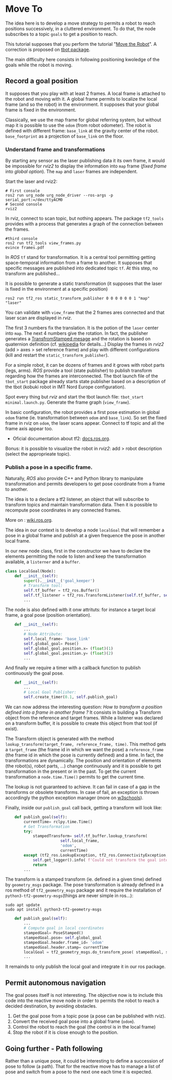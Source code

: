 # Move To

The idea here is to develop a move strategy to permits a robot to reach positions successively, in a cluttered environment.
To do that, the node subscribes to a topic `goals` to get a position to reach.

This tutorial supposes that you perform the tutorial "[Move the Robot](1.2-move.md)".
A correction is proposed on [tbot package](https://bitbucket.org/imt-mobisyst/mb6-tbot/src/master/tbot_pytools/tbot_pytools/reactive_move.py).

The main difficulty here consists in following positioning kwoledge of the goals while the robot is moving.

## Record a goal position

It supposes that you play with at least 2 frames.
A local frame is attached to the robot and moving with it.
A global frame permits to localize the local frame (and so the robot) in the environment.
It supposes that your global frame is fixed in the environment.

Classically, we use the map frame for global referring system, but without map it is possible to use the `odom` (from robot odometer).
The robot is defined with different frame: `base_link` at the gravity center of the robot. `base_footprint` as a projection of `base_link` on the floor.

### Understand frame and transformations

By starting any sensor as the laser publishing data it its own frame, it would be impossible for _rviz2_ to display the information into `map` frame (_fixed frame_ into _global option_).
The `map` and `laser` frames are independent.

Start the laser and rviz2:

```console
# First console
ros2 run urg_node urg_node_driver --ros-args -p serial_port:=/dev/ttyACM0
# Second console
rviz2
```

In rviz, connect to scan topic, but nothing appears.
The package `tf2_tools` provides with a process that generates a graph of the connection between the frames.

```console
#third console
ros2 run tf2_tools view_frames.py
evince frames.pdf
```

In _ROS_ `tf` stand for transformation.
It is a central tool permitting getting space-temporal information from a frame to another.
It supposes that specific messages are published into dedicated topic `tf`.
At this step, no transform are published...

It is possible to generate a static transformation (it supposes that the laser is fixed in the environment at a specific position)

```console
ros2 run tf2_ros static_transform_publisher 0 0 0 0 0 0 1 "map" "laser"
```

You can validate with `view_frame` that the 2 frames ares connected and that laser scan are displayed in _rviz_.

The first 3 numbers fix the translation. It is the potion of the `laser` center into `map`. The next 4 numbers give the rotation.
In fact, the publisher generates a [TransfromStamped mesage](https://docs.ros.org/en/jade/api/geometry_msgs/html/msg/TransformStamped.html) and the rotation is based on quaternion definition (cf. [wikipedia](https://en.wikipedia.org/wiki/Quaternions_and_spatial_rotation) for details...)
Display the frames in _rviz2_ (add > axes > set reference frame) and play with different configurations (kill and restart the `static_transform_publisher`).

For a simple robot, it can be dozens of frames and it grows with robot parts (legs, arms).
_ROS_ provide a tool (state publisher) to publish transform regarding how the frames are interconnected.
The tbot launch file of the `tbot_start` package already starts state publisher based on a description of the tbot (kobuki robot in IMT Nord Europe configuration).

Spot every thing but _rviz_ and
start the tbot launch file: `tbot_start minimal.launch.py`.
Generate the frame graph (`view_frame`).

In basic configuration, the robot provides a first pose estimation in global `odom` frame (ie. transformation between `odom` and `base_link`).
So set the fixed frame in rviz on `odom`, the laser scans appear.
Connect to tf topic and all the frame axis appear too.

- Oficial documentation about tf2: [docs.ros.org](https://docs.ros.org/en/iron/Tutorials/Intermediate/Tf2/Tf2-Main.html).

Bonus: it is possible to visualize the robot in _rviz2_: add > robot description (select the approprieate topic).

### Publish a pose in a specific frame.

Naturally, _ROS_ also provide C++ and Python library to manipulate transformation and permits developers to get pose coordinate from a frame to another.

The idea is to a declare a tf2 listener, an object that will subscribe to transform topics and maintain transformation data.
Then it is possible to recompute pose coordinates in any connected frames.

More on : [wiki.ros.org](http://wiki.ros.org/tf2/Tutorials/Writing%20a%20tf2%20listener%20%28Python%29).

The idea in our context is to develop a node `localGoal` that will remember a pose in a global frame and publish at a given frequence the pose in another local frame.

In our new node class, first in the constructor we have to declare the elements permitting the node to listen and keep the transformation available, a `listerner` and a `buffer`.

```python
class LocalGoal(Node):
    def __init__(self):
        super().__init__('goal_keeper')
        # Transform tool:
        self.tf_buffer = tf2_ros.Buffer()
        self.tf_listener = tf2_ros.TransformListener(self.tf_buffer, self)
        ...
```

The node is also defined with it onw attrituts: for instance a target local frame, a goal pose (position orientation).

```python
    def __init__(self):
        ...
        # Node Attribute:
        self.local_frame= 'base_link'
        self.global_goal= Pose()
        self.global_goal.position.x= (float)(1)
        self.global_goal.position.y= (float)(2)
        ...
```

And finally we require a timer with a callback function to publish continuously the goal pose.

```python
    def __init__(self):
        ...
        # Local Goal Publisher:
        self.create_timer(0.1, self.publish_goal)
```

We can now address the interesting question: _How to transform a position defined into a frame in another frame ?_
It consists in building a Transform object from the reference and target frames.
While a listener was declared on a transform buffer, it is possible to create this object from that tool (if exist).

The Transform object is generated with the method `lookup_transform(target_frame, reference_frame, time)`.
This method gets a `target_frame` (the frame id in which we want the pose) a `reference_frame` (the frame id in which the pose is currently defined) and a time.
In fact, the transformations are dynamically.
The position and orientation of elements (the robot(s), robot parts, ...)  change continuously and it is possible to get transformation in the present or in the past.
To get the current transformation a `node.time.Time()` permits to get the current time.

The lookup is not guaranteed to achieve.
It can fail in case of a gap in the transforms or obsolete transforms.
In case of fail, an exception is thrown accordingly the python exception manager (more on [w3schools](https://www.w3schools.com/python/python_try_except.asp)).

Finally, inside our `publish_goal` call back, getting a transform will look like:

```python
    def publish_goal(self):
        currentTime= rclpy.time.Time()
        # Get Transformation
        try:
            stampedTransform= self.tf_buffer.lookup_transform(
                        self.local_frame,
                        'odom',
                        currentTime)
        except (tf2_ros.LookupException, tf2_ros.ConnectivityException, tf2_ros.ExtrapolationException):TransformException as tex:
            self.get_logger().info( f'Could not transform the goal into {self.local_frame}: {tex}')
            return
        ...
```

The transform is a stamped transform (ie. defined in a given time) defined by `geometry_msgs` package.
The pose transformation is already defined in a ros method of `tf2_geometry_msgs` package and it require the installation of `python3-tf2-geometry-msgs`(things are never simple in ros...):

```console
sudo apt update
sudo apt install python3-tf2-geometry-msgs
```

```python
    def publish_goal(self):
        ...
        # Compute goal in local coordinates
        stampedGoal= PoseStamped()
        stampedGoal.pose= self.global_goal
        stampedGoal.header.frame_id= 'odom'
        stampedGoal.header.stamp= currentTime
        localGoal = tf2_geometry_msgs.do_transform_pose( stampedGoal, stampedTransform )
        ...
```

It remainds to only publish the local goal and integrate it in our ros package.

## Permit autonomous navigation

The goal poses itself is not interesting.
The objective now is to include this code into the reactive move node in order to permits the robot to reach a decided destination, by avoiding obstacles.

1. Get the goal pose from a topic pose (a pose can be published with rviz).
2. Convert the received goal pose into a global frame (`odom`).
3. Control the robot to reach the goal (the control is in the local frame)
4. Stop the robot if it is close enough to the position.


## Going further - Path following

Rather than a unique pose, it could be interesting to define a succession of pose to follow (a path).
That for the reactive move has to manage a list of pose and switch from a pose to the next one each time it is expected.
